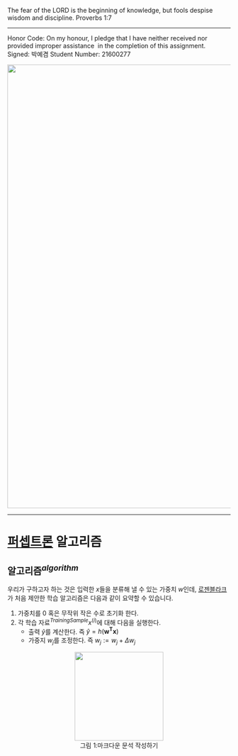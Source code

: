 The fear of the LORD is the beginning of knowledge, but fools despise wisdom and discipline. Proverbs 1:7

-------

Honor Code: On my honour, I pledge that I have neither received nor provided improper assistance 
in the completion of this assignment. 
Signed: 박예겸 Student Number: 21600277

<img src="https://github.com/idebtor/DSpy/blob/cab9662b5ff01661ef8034289c92287d02b8e1ed/images/chap2/markdown_tutorial.jpg?raw=true" width=1000>

----

# [퍼셉트론](https://en.wikipedia.org/wiki/Perceptron) 알고리즘

## 알고리즘$^{algorithm}$

우리가 구하고자 하는 것은 입력한 $x$들을 분류해 낼 수 있는 가중치 $w$인데, [로젠블라크](https://en.wikipedia.org/wiki/Frank_Rosenblatt)가 처음 제안한 학습 알고리즘은 다음과 같이 요약할 수 있습니다.

1. 가중치를 0 혹은 무작위 작은 수로 초기화 한다.
1. 각 학습 자료$^{Training Sample} x^{(i)}$에 대해 다음을 실행한다.
    - 출력 $\hat{y}$를 계산한다. 즉 $\hat{y} = h(\mathbf{w^Tx})$
    - 가중지 $w_j$를 조정한다. 즉 $w_j := w_j + \Delta w_j$
<center><img src = "https://github.com/idebtor/KMOOC-ML/blob/master/ipynb/images/person.png?raw=true" width=200 ><br>
그림 1:마크다운 문석 작성하기
</center>